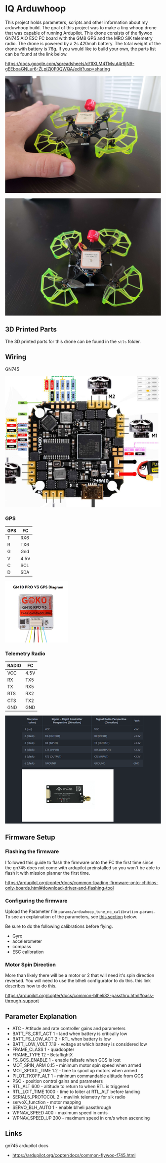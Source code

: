 # IQ Arduwhoop

This project holds parameters, scripts and other information about my arduwhoop build. The goal of this project was to make a tiny whoop drone that was capable of running Ardupilot. This drone consists of the flywoo GN745 AIO ESC FC board with the GM8 GPS and the MRO SIK telemetry radio. The drone is powered by a 2s 420mah battery. The total weight of the drone with battery is 76g. If you would like to build your own, the parts list can be found at the link below. 

https://docs.google.com/spreadsheets/d/1IXLM4TMvut4r6jN9-gEEboaGNLur6-ZLpiZj0F0QWQA/edit?usp=sharing

![whoop with hand](imgs/whoop_with_hand.jpg)

![whoop top view](imgs/whoop_top_view.jpg)

## 3D Printed Parts

The 3D printed parts for this drone can be found in the `stls` folder. 


## Wiring 

GN745

![gn745](imgs/gn745_fc.png)

### GPS 
| GPS |  FC  |
|-----|------|
| T   | RX6  |
| R   | TX6  |
| G   | Gnd  |
| V   | 4.5V |
| C   | SCL  |
| D   | SDA  |

![gps](imgs/gps.png)

### Telemetry Radio

| RADIO |  FC  |
|-------|------|
| VCC   | 4.5V |
| RX    | TX5  |
| TX    | RX5  |
| RTS   | RX2  |
| CTS   | TX2  |
| GND   | GND  |


![Radio Wiring](imgs/radio_wiring.PNG)


## Firmware Setup

### Flashing the firmware

I followed this guide to flash the firmware onto the FC the first time since the gn745 does not come with ardupilot preinstalled so you won't be able to flash it with mission planner the first time. 

https://ardupilot.org/copter/docs/common-loading-firmware-onto-chibios-only-boards.html#download-driver-and-flashing-tool

### Configuring the firmware 

Upload the Parameter file `params/arduwhoop_tune_no_calibration.params`. To see an explaination of the parameters, see [this section](#parameter-explanation) below.

Be sure to do the following calibrations before flying.

- Gyro
- accelerometer
- compass
- ESC calibration

### Motor Spin Direction

More than likely there will be a motor or 2 that will need it's spin direction reversed. You will need to use the blheli configurator to do this. this link describes how to do this.

https://ardupilot.org/copter/docs/common-blheli32-passthru.html#pass-through-support

## Parameter Explanation

- ATC - Attitude and rate controller gains and parameters
- BATT_FS_CRT_ACT 1 - land when battery is critically low
- BATT_FS_LOW_ACT 2 - RTL when battery is low
- BATT_LOW_VOLT	7.19 - voltage at which battery is considered low
- FRAME_CLASS	1 - quadcopter
- FRAME_TYPE	12 - BetaflightX
- FS_GCS_ENABLE	1 - enable failsafe when GCS is lost
- MOT_SPIN_ARM	0.15 - minimum motor spin speed when armed
- MOT_SPOOL_TIME	1.2 - time to spool up motors when armed
- PILOT_TKOFF_ALT	1 - minimum commandable altitude from GCS
- PSC - position control gains and parameters
- RTL_ALT	600 - altitude to return to when RTL is triggered
- RTL_LOIT_TIME	1000 - time to loiter at RTL_ALT before landing
- SERIAL5_PROTOCOL	2 - mavlink telemetry for sik radio
- servoX_function - motor mapping 
- SERVO_BLH_AUTO 1 - enable blheli passthrough
- WPNAV_SPEED	400 - maximum speed in cm/s
- WPNAV_SPEED_UP	200 - maximum speed in cm/s when ascending






## Links 

gn745 ardupilot docs
- https://ardupilot.org/copter/docs/common-flywoo-f745.html